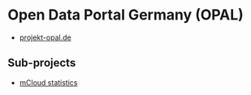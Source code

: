 # Open Data Portal Germany (OPAL)

* [projekt-opal.de](http://projekt-opal.de/)

## Sub-projects

* [mCloud statistics](https://github.com/dice-group/OPAL/tree/mcloud-statistics)
